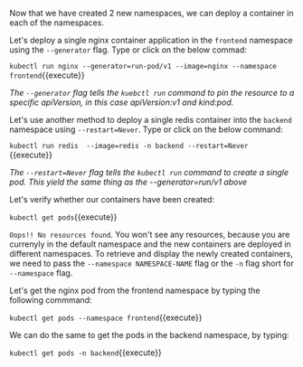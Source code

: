 Now that we have created 2 new namespaces, we can deploy a container in each of the namespaces.

Let's deploy a single nginx container application in the `frontend` namespace using the `--generator` flag. Type  or click on the below commad:
  
`kubectl run nginx --generator=run-pod/v1 --image=nginx --namespace frontend`{{execute}}

*The `--generator` flag tells the `kuebctl run` command to pin the resource to a specific apiVersion, in this case apiVersion:v1 and kind:pod.*

Let's use another method to deploy a single redis container into the `backend` namespace using  `--restart=Never`. Type or click on the below command:

`kubectl run redis  --image=redis -n backend --restart=Never `{{execute}}

*The `--restart=Never` flag tells the `kubectl run` command to create a single pod. This yield the same thing as the --generator=run/v1 above*

Let's verify whether our containers have been created:

`kubectl get pods`{{execute}} 
 
`Oops!! No resources found`. You won't see any resources, because you are currenyly in the default namespace and the new containers are deployed in different namespaces. To retrieve and display the newly created containers, we need to pass the `--namespace NAMESPACE-NAME` flag  or the `-n`  flag short for `--namespace` flag.

Let's get the nginx pod from the frontend namespace by typing the following commmand:

`kubectl get pods --namespace frontend`{{execute}}

We can do the same to get the pods in the backend namespace, by typing:
  
`kubectl get pods -n backend`{{execute}}

